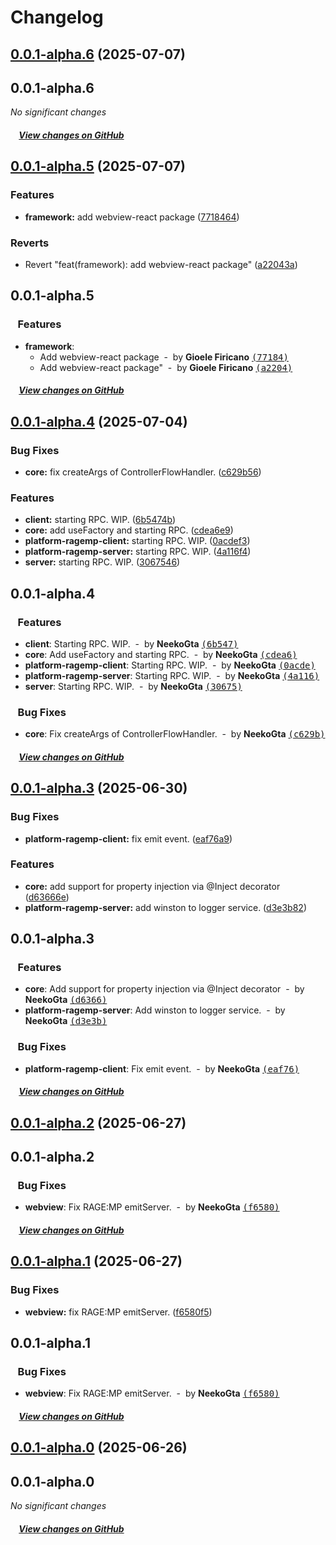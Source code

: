 # Changelog



## [0.0.1-alpha.6](https://github.com/aurora-mp/framework/compare/0.0.1-alpha.5...0.0.1-alpha.6) (2025-07-07)

## 0.0.1-alpha.6

*No significant changes*

##### &nbsp;&nbsp;&nbsp;&nbsp;[View changes on GitHub](https://github.com/aurora-mp/framework/compare/0.0.1-alpha.5...0.0.1-alpha.6)

## [0.0.1-alpha.5](https://github.com/aurora-mp/framework/compare/0.0.1-alpha.4...0.0.1-alpha.5) (2025-07-07)


### Features

* **framework:** add webview-react package ([7718464](https://github.com/aurora-mp/framework/commit/77184643517067f852a583c72681948d785dc6a2))


### Reverts

* Revert "feat(framework): add webview-react package" ([a22043a](https://github.com/aurora-mp/framework/commit/a22043a19e85e7646e1be75f53046ce4a41d5381))

## 0.0.1-alpha.5

### &nbsp;&nbsp;&nbsp;Features

- **framework**:
  - Add webview-react package &nbsp;-&nbsp; by **Gioele Firicano** [<samp>(77184)</samp>](https://github.com/aurora-mp/framework/commit/7718464)
  - Add webview-react package" &nbsp;-&nbsp; by **Gioele Firicano** [<samp>(a2204)</samp>](https://github.com/aurora-mp/framework/commit/a22043a)

##### &nbsp;&nbsp;&nbsp;&nbsp;[View changes on GitHub](https://github.com/aurora-mp/framework/compare/0.0.1-alpha.4...0.0.1-alpha.5)

## [0.0.1-alpha.4](https://github.com/aurora-mp/framework/compare/0.0.1-alpha.3...0.0.1-alpha.4) (2025-07-04)


### Bug Fixes

* **core:** fix createArgs of ControllerFlowHandler. ([c629b56](https://github.com/aurora-mp/framework/commit/c629b5648fcc51f2bbe5104041aca8f70189724f))


### Features

* **client:** starting RPC. WIP. ([6b5474b](https://github.com/aurora-mp/framework/commit/6b5474b7f0bb599afb87e6156dcb0f7235870f75))
* **core:** add useFactory and starting RPC. ([cdea6e9](https://github.com/aurora-mp/framework/commit/cdea6e982767f33bd55970d1ba11347edd61684f))
* **platform-ragemp-client:** starting RPC. WIP. ([0acdef3](https://github.com/aurora-mp/framework/commit/0acdef3c6cf0e437a3099dfa623313f8964dc455))
* **platform-ragemp-server:** starting RPC. WIP. ([4a116f4](https://github.com/aurora-mp/framework/commit/4a116f40660a826566ef86972bfacb70bb899ce9))
* **server:** starting RPC. WIP. ([3067546](https://github.com/aurora-mp/framework/commit/30675460b8ceb59bb6ed7878776a1258d5972e85))

## 0.0.1-alpha.4

### &nbsp;&nbsp;&nbsp;Features

- **client**: Starting RPC. WIP. &nbsp;-&nbsp; by **NeekoGta** [<samp>(6b547)</samp>](https://github.com/aurora-mp/framework/commit/6b5474b)
- **core**: Add useFactory and starting RPC. &nbsp;-&nbsp; by **NeekoGta** [<samp>(cdea6)</samp>](https://github.com/aurora-mp/framework/commit/cdea6e9)
- **platform-ragemp-client**: Starting RPC. WIP. &nbsp;-&nbsp; by **NeekoGta** [<samp>(0acde)</samp>](https://github.com/aurora-mp/framework/commit/0acdef3)
- **platform-ragemp-server**: Starting RPC. WIP. &nbsp;-&nbsp; by **NeekoGta** [<samp>(4a116)</samp>](https://github.com/aurora-mp/framework/commit/4a116f4)
- **server**: Starting RPC. WIP. &nbsp;-&nbsp; by **NeekoGta** [<samp>(30675)</samp>](https://github.com/aurora-mp/framework/commit/3067546)

### &nbsp;&nbsp;&nbsp;Bug Fixes

- **core**: Fix createArgs of ControllerFlowHandler. &nbsp;-&nbsp; by **NeekoGta** [<samp>(c629b)</samp>](https://github.com/aurora-mp/framework/commit/c629b56)

##### &nbsp;&nbsp;&nbsp;&nbsp;[View changes on GitHub](https://github.com/aurora-mp/framework/compare/0.0.1-alpha.3...0.0.1-alpha.4)

## [0.0.1-alpha.3](https://github.com/aurora-mp/framework/compare/0.0.1-alpha.2...0.0.1-alpha.3) (2025-06-30)


### Bug Fixes

* **platform-ragemp-client:** fix emit event. ([eaf76a9](https://github.com/aurora-mp/framework/commit/eaf76a945c7b691dd3017e9f1587d7e33bf8c7c4))


### Features

* **core:** add support for property injection via @Inject decorator ([d63666e](https://github.com/aurora-mp/framework/commit/d63666e48bfaf666aab505d64aaaf21d7cb98027))
* **platform-ragemp-server:** add winston to logger service. ([d3e3b82](https://github.com/aurora-mp/framework/commit/d3e3b8275c3d92bf2dbcaca296619a31d63c2bee))

## 0.0.1-alpha.3

### &nbsp;&nbsp;&nbsp;Features

- **core**: Add support for property injection via @Inject decorator &nbsp;-&nbsp; by **NeekoGta** [<samp>(d6366)</samp>](https://github.com/aurora-mp/framework/commit/d63666e)
- **platform-ragemp-server**: Add winston to logger service. &nbsp;-&nbsp; by **NeekoGta** [<samp>(d3e3b)</samp>](https://github.com/aurora-mp/framework/commit/d3e3b82)

### &nbsp;&nbsp;&nbsp;Bug Fixes

- **platform-ragemp-client**: Fix emit event. &nbsp;-&nbsp; by **NeekoGta** [<samp>(eaf76)</samp>](https://github.com/aurora-mp/framework/commit/eaf76a9)

##### &nbsp;&nbsp;&nbsp;&nbsp;[View changes on GitHub](https://github.com/aurora-mp/framework/compare/0.0.1-alpha.2...0.0.1-alpha.3)

## [0.0.1-alpha.2](https://github.com/aurora-mp/framework/compare/0.0.1-alpha.1...0.0.1-alpha.2) (2025-06-27)

## 0.0.1-alpha.2

### &nbsp;&nbsp;&nbsp;Bug Fixes

- **webview**: Fix RAGE:MP emitServer. &nbsp;-&nbsp; by **NeekoGta** [<samp>(f6580)</samp>](https://github.com/aurora-mp/framework/commit/f6580f5)

##### &nbsp;&nbsp;&nbsp;&nbsp;[View changes on GitHub](https://github.com/aurora-mp/framework/compare/0.0.1-alpha.0...0.0.1-alpha.1)

## [0.0.1-alpha.1](https://github.com/aurora-mp/framework/compare/0.0.1-alpha.0...0.0.1-alpha.1) (2025-06-27)


### Bug Fixes

* **webview:** fix RAGE:MP emitServer. ([f6580f5](https://github.com/aurora-mp/framework/commit/f6580f5fb8ab1f22b6ec936fb737b954c5ad49b5))

## 0.0.1-alpha.1

### &nbsp;&nbsp;&nbsp;Bug Fixes

- **webview**: Fix RAGE:MP emitServer. &nbsp;-&nbsp; by **NeekoGta** [<samp>(f6580)</samp>](https://github.com/aurora-mp/framework/commit/f6580f5)

##### &nbsp;&nbsp;&nbsp;&nbsp;[View changes on GitHub](https://github.com/aurora-mp/framework/compare/0.0.1-alpha.0...0.0.1-alpha.1)

## [0.0.1-alpha.0](https://github.com/aurora-mp/framework/compare/0.0.0...0.0.1-alpha.0) (2025-06-26)

## 0.0.1-alpha.0

*No significant changes*

##### &nbsp;&nbsp;&nbsp;&nbsp;[View changes on GitHub](https://github.com/aurora-mp/framework/compare/9def04a9024f83021c070d5657fa90d1f3deb9ea...0.0.0)
